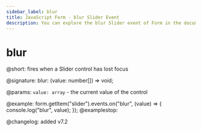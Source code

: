```yaml
---
sidebar_label: blur
title: JavaScript Form - blur Slider Event 
description: You can explore the blur Slider event of Form in the documentation of the DHTMLX JavaScript UI library. Browse developer guides and API reference, try out code examples and live demos, and download a free 30-day evaluation version of DHTMLX Suite 7.
---
```


# blur

@short: fires when a Slider control has lost focus

@signature: blur: (value: number[]) => void;

@params:
`value: array` - the current value of the control

@example:
form.getItem("slider").events.on("blur", (value) => {
    console.log("blur", value);
});
@examplestop:

@changelog: added v7.2
